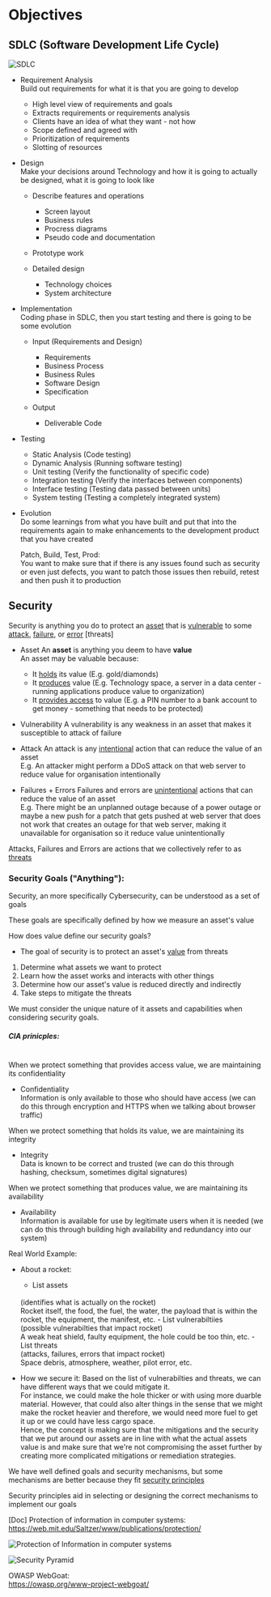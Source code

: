 # Objectives


## SDLC (Software Development Life Cycle)
![SDLC](image/README/SDLC%20Update.PNG)


- Requirement Analysis
  <br/>
  Build out requirements for what it is that you are going to develop
  <br/>
  - High level view of requirements and goals
  - Extracts requirements or requirements analysis
  - Clients have an idea of what they want - not how
  - Scope defined and agreed with
  - Prioritization of requirements
  - Slotting of resources

- Design
  <br/>
  Make your decisions around Technology and how it is going to actually be designed, what it is going to look like
  <br/>
  - Describe features and operations
    - Screen layout
    - Business rules
    - Procress diagrams
    - Pseudo code and documentation

  - Prototype work
  - Detailed design
    - Technology choices
    - System architecture

- Implementation
  <br/>
  Coding phase in SDLC, then you start testing and there is going to be some evolution

  - Input (Requirements and Design)
    - Requirements
    - Business Process
    - Business Rules
    - Software Design
    - Specification

  - Output
    - Deliverable Code

- Testing
  <br/>

  - Static Analysis (Code testing)
  - Dynamic Analysis (Running software testing)
  - Unit testing (Verify the functionality of specific code)
  - Integration testing (Verify the interfaces between components)
  - Interface testing (Testing data passed between units)
  - System testing (Testing a completely integrated system)

- Evolution
  <br/>
  Do some learnings from what you have built and put that into the requirements again to make enhancements to the development product that you have created

  Patch, Build, Test, Prod:
  <br/>
  You want to make sure that if there is any issues found such as security or even just defects, you want to patch those issues then rebuild, retest and then push it to production


## Security
Security is anything you do to protect an <u>asset</u> that is <u>vulnerable</u> to some <u>attack</u>, <u>failure</u>, or <u>error</u> [threats]

- Asset
  An **asset** is anything you deem to have **value**
  <br/>
  An asset may be valuable because:
  - It <u>holds</u> its value (E.g. gold/diamonds)
  - It <u>produces</u> value (E.g. Technology space, a server in a data center - running applications produce value to organization)
  - It <u>provides access</u> to value (E.g. a PIN number to a bank account to get money - something that needs to be protected)

- Vulnerability
  A vulnerability is any weakness in an asset that makes it susceptible to attack of failure

- Attack
  An attack is any <u>intentional</u> action that can reduce the value of an asset
  <br/>
  E.g. An attacker might perform a DDoS attack on that web server to reduce value for organisation intentionally

- Failures + Errors
  Failures and errors are <u>unintentional</u> actions that can reduce the value of an asset
  <br/>
  E.g. There might be an unplanned outage because of a power outage or maybe a new push for a patch that gets pushed at web server that does not work that creates an outage for that web server, making it unavailable for organisation so it reduce value unintentionally

Attacks, Failures and Errors are actions that we collectively refer to as <u>threats</u>

### Security Goals ("Anything"):
Security, an more specifically Cybersecurity, can be understood as a set of goals

These goals are specifically defined by how we measure an asset's value

How does value define our security goals?
- The goal of security is to protect an asset's <u>value</u> from threats

1. Determine what assets we want to protect
2. Learn how the asset works and interacts with other things
3. Determine how our asset's value is reduced directly and indirectly
4. Take steps to mitigate the threats

We must consider the unique nature of it assets and capabilities when considering security goals.

##### CIA prinicples:
<br/>
When we protect something that provides access value, we are maintaining its confidentiality

- Confidentiality
  <br/>
  Information is only available to those who should have access (we can do this through encryption and HTTPS when we talking about browser traffic)

When we protect something that holds its value, we are maintaining its integrity
- Integrity
  <br/>
  Data is known to be correct and trusted (we can do this through hashing, checksum, sometimes digital signatures)

When we protect something that produces value, we are maintaining its availability
- Availability 
  <br/>
  Information is available for use by legitimate users when it is needed (we can do this through building high availability and redundancy into our system)

Real World Example:
- About a rocket:
    - List assets 
    <br/>
    (identifies what is actually on the rocket)
    <br/>
    Rocket itself, the food, the fuel, the water, the payload that is within the rocket, the equipment, the manifest, etc.
    - List vulnerabiltiies
    <br/>
    (possible vulnerabilties that impact rocket)
    <br/>
    A weak heat shield, faulty equipment, the hole could be too thin, etc.
    - List threats
    <br/>
    (attacks, failures, errors that impact rocket)
    <br/>
    Space debris, atmosphere, weather, pilot error, etc.

- How we secure it:
  Based on the list of vulnerabilties and threats, we can have different ways that we could mitigate it. 
  <br/>
  For instance, we could make the hole thicker or with using more duarble material. However, that could also alter things in the sense that we might make the rocket heavier and therefore, we would need more fuel to get it up or we could have less cargo space.
  <br/>
  Hence, the concept is making sure that the mitigations and the security that we put around our assets are in line with what the actual assets value is and make sure that we're not compromising the asset further by creating more complicated mitigations or remediation strategies.

We have well defined goals and security mechanisms, but some mechanisms are better because they fit <u>security principles</u>

Security principles aid in selecting or designing the correct mechanisms to implement our goals

[Doc] Protection of information in computer systems:
https://web.mit.edu/Saltzer/www/publications/protection/

![Protection of Information in computer systems](image/README/Protection%20of%20Information%20in%20computer%20systems.png)


![Security Pyramid](image/README/Security%20Pyramid.PNG)

OWASP WebGoat:
<br/>
https://owasp.org/www-project-webgoat/
